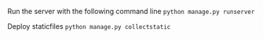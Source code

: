 Run the server with the following command line
`python manage.py runserver`

Deploy staticfiles
`python manage.py collectstatic`
